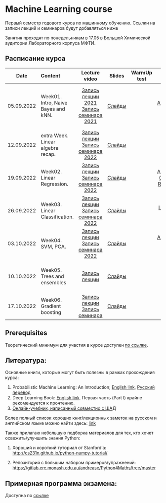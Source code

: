 # Machine Learning course

Первый семестр годового курса по машинному обучению.
Ссылки на записи лекций и семинаров будут добавляться ниже

Занятия проходят по понедельникам в 17.05 в Большой Химической аудитории Лабораторного корпуса МФТИ.


## Расписание курса

| Date   | Content                | Lecture video | Slides               | WarmUp test             | HW                  | Deadline          | Comments |
|:------:|:-----------------------|:------------:|:------------:|:-----------------------:|:------------------------:|:----------------------:|:----------------------:|
| 05.09.2022 | Week01. Intro, Naive Bayes and kNN. | [Запись лекции 2021](https://youtu.be/74Kd-rNxSm0) [Запись семинара 2021](https://youtu.be/bzCwHkO-YEk)| [Слайды](week0_01_naive_bayes/lect001_intro_knn_naive_bayes.pdf) | | [Assignment 01: kNN](homeworks/assignment0_01_knn) | 23.59 AOE, 03.10.2022 | *По техническим причинам запись лекции 2022 года не велась*
| 12.09.2022 | extra Week. Linear algebra recap. | [Запись лекции](https://youtu.be/vKfdtHnXVEY?list=PLJR10EXrBaAv2vPy05qesewHv9JFc8ZjM) [Запись семинара 2022](https://youtu.be/Ha3pJJnt5YA?list=PLJR10EXrBaAv2vPy05qesewHv9JFc8ZjM)| [Слайды](week0_00_linear_algebra_recap/lecture00-linear_algebra_recap.pdf) |  | |  |  |
| 19.09.2022     | Week02. Linear Regression. | [Запись лекции](https://youtu.be/imzlM4jRbD4?list=PLJR10EXrBaAv2vPy05qesewHv9JFc8ZjM) [Запись семинара 2022](https://youtu.be/LLGLeM3JKDQ?list=PLJR10EXrBaAv2vPy05qesewHv9JFc8ZjM) | [Слайды](week0_02_linear_reg/lect002_linear_regression.pdf) |  |  [Assignment 02: Linear Regression](homeworks/assignment0_02_lin_reg) | 23.59 AOE, 10.10.2022 |  |
| 26.09.2022     | Week03. Linear Classification. | [Запись лекции](https://youtu.be/db1XU_WJHFs?list=PLJR10EXrBaAv2vPy05qesewHv9JFc8ZjM) [Запись семинара 2022](https://youtu.be/vSeETg1two8)   | [Слайды](week0_03_linear_classification/msai-ml_s21_lect003_logistic_regression.pdf)   |  | [Lab01: ML pipeline](https://github.com/girafe-ai/ml-course/tree/22f_basic/homeworks/lab01_ml_pipeline) | 23.59 AOE 31.10.2022 | 
| 03.10.2022     | Week04. SVM, PCA. | [Запись лекции](https://youtu.be/mlA-XxC9Ugg?list=PLJR10EXrBaAv2vPy05qesewHv9JFc8ZjM) [Запись семинара 2022](https://youtu.be/z-JqKoyHHRI?list=PLJR10EXrBaAv2vPy05qesewHv9JFc8ZjM)   | [Слайды](week0_04_svm_and_pca/lect004_svm_pca.pdf) |  |  [Assignment 03: SVM kernel](https://github.com/girafe-ai/ml-course/tree/22f_basic/homeworks/assignment0_03_svm) | 23.59 AOE, 24.10.2022 |  
| 10.10.2022     | Week05. Trees and ensembles | [Запись лекции](https://youtu.be/kbNZsQj2eHk)   | [Слайды](week0_05_trees_and_ensembles/lect005_trees_and_ensembles_style.pdf) | | | | Вместо семинара проходила контрольная работа | 
| 17.10.2022     | Week06. Gradient boosting | [Запись лекции](https://youtu.be/Y97xrRiLY1Q) [Запись семинара](https://youtu.be/4vo39B6M270)   | [Слайды](week0_06_boosting/week0_06_gradient_boosting.pdf) | | | |  | 




## Prerequisites

Теоретический минимум для участия в курсе доступен [по ссылке](./prerequisites.md).

## Литература:
Основные книги, которые могут быть полезны в рамках прохождения курса:
1. Probabilistic Machine Learning: An Introduction; [English link](https://probml.github.io/pml-book/book1.html), [Русский перевод](https://dmkpress.com/catalog/computer/data/978-5-93700-119-1/)
2. Deep Learning Book: [English link](https://www.deeplearningbook.org/). Первая часть (Part I) крайне рекомендуется к прочтению.
3. [Онлайн-учебник, написанный совместно с ШАД](https://academy.yandex.ru/dataschool/book)

Более полный список хороших книг/лекционных заметок на русском и английском языке можно найти здесь: [link](https://github.com/girafe-ai/ml-course/blob/22f_basic/extra_materials.md)


Также прилагаю небольшую подборка материалов для тех, кто хочет освежить/улучшить знания Python:

1. Хороший и короткий туториал от Stanford’а: http://cs231n.github.io/python-numpy-tutorial/

2. Репозиторий с большим набором примеров/упражнений: https://gitlab.erc.monash.edu.au/andrease/Python4Maths/tree/master


## Примерная программа экзамена:
Доступна по [ссылке](./approximate_program.pdf)
